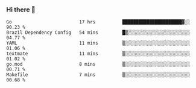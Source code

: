 ### Hi there 👋

<!--
**yeya24/yeya24** is a ✨ _special_ ✨ repository because its `README.md` (this file) appears on your GitHub profile.

Here are some ideas to get you started:

- 🔭 I’m currently working on ...
- 🌱 I’m currently learning ...
- 👯 I’m looking to collaborate on ...
- 🤔 I’m looking for help with ...
- 💬 Ask me about ...
- 📫 How to reach me: ...
- 😄 Pronouns: ...
- ⚡ Fun fact: ...
-->

<!--START_SECTION:waka-->

```text
Go                         17 hrs          ██████████████████████▓░░   90.23 %
Brazil Dependency Config   54 mins         █▒░░░░░░░░░░░░░░░░░░░░░░░   04.77 %
YAML                       11 mins         ▒░░░░░░░░░░░░░░░░░░░░░░░░   01.06 %
textmate                   11 mins         ▒░░░░░░░░░░░░░░░░░░░░░░░░   01.02 %
go.mod                     8 mins          ▒░░░░░░░░░░░░░░░░░░░░░░░░   00.71 %
Makefile                   7 mins          ▒░░░░░░░░░░░░░░░░░░░░░░░░   00.68 %
```

<!--END_SECTION:waka-->
